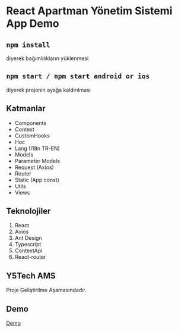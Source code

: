 # React Apartman Yönetim Sistemi App Demo 

## `npm install`
diyerek bağımlılıkların yüklenmesi

## `npm start / npm start android or ios`
diyerek projenin ayağa kaldırılması

## Katmanlar
- Components 
- Context     
- CustomHooks
- Hoc   
- Lang (I18n TR-EN) 
- Models
- Parameter Models
- Request (Axios)
- Router
- Static (App const)
- Utils
- Views

## Teknolojiler

1. React
2. Axios
3. Ant Design
4. Typescript
5. ContextApi
6. React-router



## Y5Tech AMS

Proje Geliştirilme Aşamasındadır.

## Demo

[Demo](https://ams-client.herokuapp.com/)
